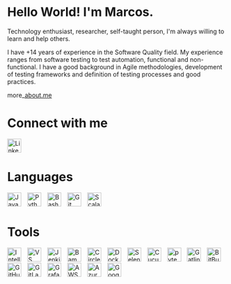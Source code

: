 # Hello World! I'm Marcos.

Technology enthusiast, researcher, self-taught person, I'm always willing to learn and help others.

I have +14 years of experience in the Software Quality field. My experience ranges from software testing to test automation, functional and non-functional. I have a good background in Agile methodologies, development of testing frameworks and definition of testing processes and good practices.

more_[about.me](https://about.me/marcos.galeano)

# Connect with me
[<img alt="LinkedIn Marcos Galeano" width="32px" src="https://cdn.jsdelivr.net/gh/devicons/devicon/icons/linkedin/linkedin-original.svg" style="padding-right:10px;" />](https://www.linkedin.com/in/mgaleano/en)

# Languages

[<img alt="Java" width="32px" src="https://cdn.jsdelivr.net/gh/devicons/devicon/icons/java/java-original.svg" style="padding-right:10px;" />](https://www.java.com/en/)
[<img alt="Python" width="32px" src="https://cdn.jsdelivr.net/gh/devicons/devicon/icons/python/python-original.svg" style="padding-right:10px;" />](https://www.python.org/)
[<img alt="Bash" width="32px" src="https://cdn.jsdelivr.net/gh/devicons/devicon/icons/bash/bash-original.svg" style="padding-right:10px;" />](https://www.gnu.org/software/bash/)
[<img alt="Git" width="32px" src="https://cdn.jsdelivr.net/gh/devicons/devicon/icons/git/git-plain.svg" style="padding-right:10px;" />](https://git-scm.com/)
[<img alt="Scala" width="32px" src="https://cdn.jsdelivr.net/gh/devicons/devicon/icons/scala/scala-original.svg" style="padding-right:10px;" />](https://www.scala-lang.org/)


# Tools

[<img alt="IntelliJ IDEA" width="32px" src="https://cdn.jsdelivr.net/gh/devicons/devicon/icons/intellij/intellij-original.svg" style="padding-right:10px;" />](https://www.jetbrains.com/idea/promo/)
[<img alt="VS Code" width="32px" src="https://cdn.jsdelivr.net/gh/devicons/devicon/icons/vscode/vscode-original.svg" style="padding-right:10px;" />](https://code.visualstudio.com/)
[<img alt="Jenkins" width="32px" src="https://cdn.jsdelivr.net/gh/devicons/devicon/icons/jenkins/jenkins-original.svg" style="padding-right:10px;" />](https://www.jenkins.io/)
[<img alt="Bamboo" width="32px" src="https://cdn.jsdelivr.net/gh/devicons/devicon/icons/bamboo/bamboo-original.svg" style="padding-right:10px;" />](https://www.atlassian.com/software/bamboo)
[<img alt="CircleCI" width="32px" src="https://cdn.jsdelivr.net/gh/devicons/devicon/icons/circleci/circleci-plain.svg" style="padding-right:10px;" />](https://circleci.com/)
[<img alt="Docker" width="32px" src="https://cdn.jsdelivr.net/gh/devicons/devicon/icons/docker/docker-plain.svg" style="padding-right:10px;" />](https://www.docker.com/)
[<img alt="Selenium" width="32px" src="https://cdn.jsdelivr.net/gh/devicons/devicon/icons/selenium/selenium-original.svg" style="padding-right:10px;" />](https://selenium.dev/)
[<img alt="Cucumber" width="32px" src="https://cdn.jsdelivr.net/gh/devicons/devicon/icons/cucumber/cucumber-plain.svg" style="padding-right:10px;" />](https://cucumber.io/)
[<img alt="pytest" width="32px" src="https://cdn.jsdelivr.net/gh/devicons/devicon/icons/pytest/pytest-original-wordmark.svg" style="padding-right:10px;" />](https://cucumber.io/)
[<img alt="Gatling" width="32px" src="https://cdn.jsdelivr.net/gh/devicons/devicon/icons/gatling/gatling-plain.svg" style="padding-right:10px;" />](https://gatling.io/)
[<img alt="BitBucket" width="32px" src="https://cdn.jsdelivr.net/gh/devicons/devicon/icons/bitbucket/bitbucket-original.svg" style="padding-right:10px;" />](https://bitbucket.org/product/)
[<img alt="GitHub" width="32px" src="https://cdn.jsdelivr.net/gh/devicons/devicon/icons/github/github-original.svg" style="padding-right:10px;" />](https://github.com/)
[<img alt="GitLab" width="32px" src="https://cdn.jsdelivr.net/gh/devicons/devicon/icons/gitlab/gitlab-original.svg" style="padding-right:10px;" />](https://about.gitlab.com/)
[<img alt="Grafana" width="32px" src="https://cdn.jsdelivr.net/gh/devicons/devicon/icons/grafana/grafana-original.svg" style="padding-right:10px;" />](https://grafana.com/)
[<img alt="AWS" width="32px" src="https://cdn.jsdelivr.net/gh/devicons/devicon/icons/amazonwebservices/amazonwebservices-original.svg" style="padding-right:10px;" />](https://aws.amazon.com/)
[<img alt="Azure" width="32px" src="https://cdn.jsdelivr.net/gh/devicons/devicon/icons/azure/azure-original.svg" style="padding-right:10px;" />](https://azure.microsoft.com/en-in/)
[<img alt="Google Cloud" width="32px" src="https://cdn.jsdelivr.net/gh/devicons/devicon/icons/googlecloud/googlecloud-original.svg" style="padding-right:10px;" />](https://console.cloud.google.com/)

<!--
**mgaleano/mgaleano** is a ✨ _special_ ✨ repository because its `README.md` (this file) appears on your GitHub profile.

Here are some ideas to get you started:

- 🔭 I’m currently working on ...
- 🌱 I’m currently learning ...
- 👯 I’m looking to collaborate on ...
- 🤔 I’m looking for help with ...
- 💬 Ask me about ...
- 📫 How to reach me: ...
- 😄 Pronouns: ...
- ⚡ Fun fact: ...
-->

